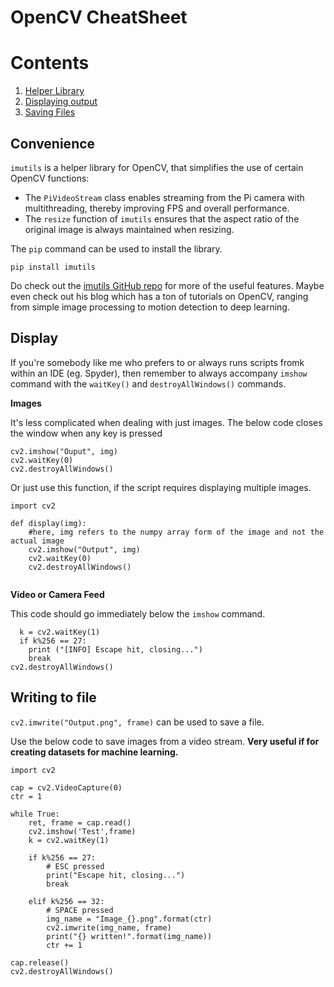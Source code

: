 # OpenCV CheatSheet

# Contents
1. [Helper Library](#convenience)
2. [Displaying output](#display)
3. [Saving Files](#writing-to-file)


## Convenience
`imutils` is a helper library for OpenCV, that simplifies the use of certain OpenCV functions: 
- The `PiVideoStream` class enables streaming from the Pi camera with multithreading, thereby improving FPS and overall performance.
- The `resize` function of `imutils` ensures that the aspect ratio of the original image is always maintained when resizing.

The `pip` command can be used to install the library.

```
pip install imutils
```

Do check out the [imutils GitHub repo](https://github.com/jrosebr1/imutils) for more of the useful features. Maybe even check out his blog which has a ton of tutorials on OpenCV, ranging from simple image processing to motion detection to deep learning.

## Display
If you're somebody like me who prefers to or always runs scripts fromk within an IDE (eg. Spyder), then remember to always accompany `imshow` command with the `waitKey()` and `destroyAllWindows()` commands.

**Images**

It's less complicated when dealing with just images. The below code closes the window when any key is pressed
```
cv2.imshow("Ouput", img)
cv2.waitKey(0)
cv2.destroyAllWindows()
```
Or just use this function, if the script requires displaying multiple images.
```
import cv2

def display(img):
    #here, img refers to the numpy array form of the image and not the actual image
    cv2.imshow("Output", img)
    cv2.waitKey(0)
    cv2.destroyAllWindows()
    
```
**Video or Camera Feed**

This code should go immediately below the `imshow` command.
```
  k = cv2.waitKey(1)
  if k%256 == 27:
    print ("[INFO] Escape hit, closing...")
    break
cv2.destroyAllWindows()
```

## Writing to file

`cv2.imwrite("Output.png", frame)` can be used to save a file.

Use the below code to save images from a video stream. **Very useful if for creating datasets for machine learning.**
```
import cv2

cap = cv2.VideoCapture(0)
ctr = 1

while True:
    ret, frame = cap.read()
    cv2.imshow('Test',frame)
    k = cv2.waitKey(1)

    if k%256 == 27:
        # ESC pressed
        print("Escape hit, closing...")
        break
        
    elif k%256 == 32:
        # SPACE pressed
        img_name = "Image_{}.png".format(ctr)
        cv2.imwrite(img_name, frame)
        print("{} written!".format(img_name))
        ctr += 1
        
cap.release()
cv2.destroyAllWindows()
```
